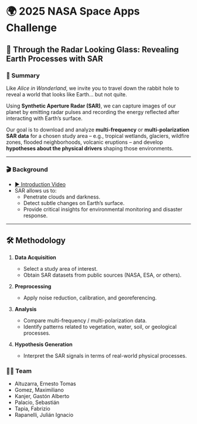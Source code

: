 # 🌍 2025 NASA Space Apps Challenge  

## 🔬 Through the Radar Looking Glass: Revealing Earth Processes with SAR  

### 📖 Summary  
Like *Alice in Wonderland*, we invite you to travel down the rabbit hole to reveal a world that looks like Earth… but not quite.  

Using **Synthetic Aperture Radar (SAR)**, we can capture images of our planet by emitting radar pulses and recording the energy reflected after interacting with Earth’s surface.  

Our goal is to download and analyze **multi-frequency** or **multi-polarization SAR data** for a chosen study area – e.g., tropical wetlands, glaciers, wildfire zones, flooded neighborhoods, volcanic eruptions – and develop **hypotheses about the physical drivers** shaping those environments.  

---

### 🎬 Background  
- [▶️ Introduction Video](https://www.youtube.com/watch?v=iQ__KsJRLHo)  
- SAR allows us to:  
  - Penetrate clouds and darkness.  
  - Detect subtle changes on Earth’s surface.  
  - Provide critical insights for environmental monitoring and disaster response.  

---

## 🛠️ Methodology  
1. **Data Acquisition**  
   - Select a study area of interest.  
   - Obtain SAR datasets from public sources (NASA, ESA, or others).  

2. **Preprocessing**  
   - Apply noise reduction, calibration, and georeferencing.  

3. **Analysis**  
   - Compare multi-frequency / multi-polarization data.  
   - Identify patterns related to vegetation, water, soil, or geological processes.  

4. **Hypothesis Generation**  
   - Interpret the SAR signals in terms of real-world physical processes.

### 👩‍🔬 Team
- Altuzarra, Ernesto Tomas
- Gomez, Maximiliano
- Kanjer, Gastón Alberto
- Palacio, Sebastián
- Tapia, Fabrizio
- Rapanelli, Julián Ignacio
